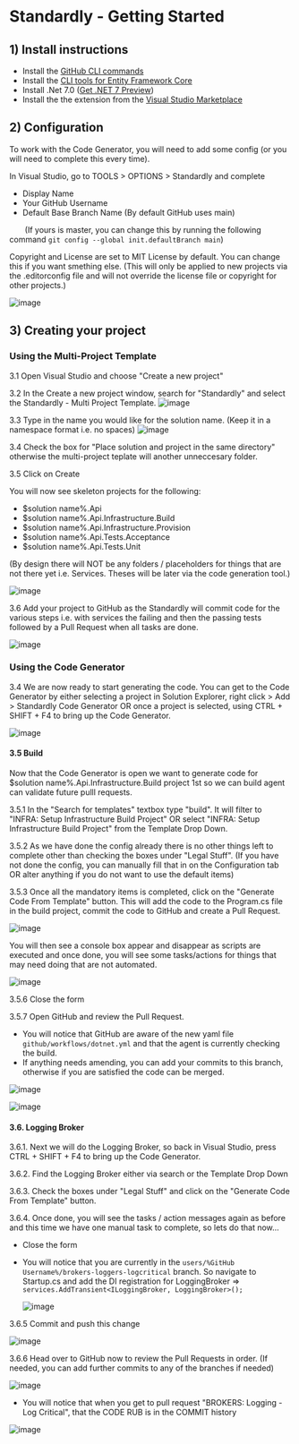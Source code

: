 # Standardly - Getting Started

## 1) Install instructions
- Install the [GitHub CLI commands](https://cli.github.com/)
- Install the [CLI tools for Entity Framework Core](https://docs.microsoft.com/en-us/ef/core/cli/dotnet)
- Install .Net 7.0 ([Get .NET 7 Preview](https://dotnet.microsoft.com/en-us/download/visual-studio-sdks))
- Install the the extension from the [Visual Studio Marketplace](https://marketplace.visualstudio.com/items?itemName=cjdutoit.Standardly)

## 2) Configuration
To work with the Code Generator, you will need to add some config (or you will need to complete this every time).

In Visual Studio, go to TOOLS > OPTIONS > Standardly and complete 
- Display Name 
- Your GitHub Username
- Default Base Branch Name (By default GitHub uses main)

&nbsp;&nbsp;&nbsp;&nbsp;&nbsp;&nbsp;&nbsp;(If yours is master, you can change this by running the following command `git config --global init.defaultBranch main`)

Copyright and License are set to MIT License by default.  You can change this if you want smething else.  (This will only be applied to new projects via the .editorconfig file and will not override the license file or copyright for other projects.)

![image](https://user-images.githubusercontent.com/797750/179295112-67b816ed-8e20-463a-8896-63be04d8f14a.png)

## 3) Creating your project

### Using the Multi-Project Template

3.1 Open Visual Studio and choose "Create a new project"

3.2 In the Create a new project window, search for "Standardly" and select the Standardly - Multi Project Template.
![image](https://user-images.githubusercontent.com/797750/179296025-30079cca-67d2-4caf-a818-b63c890f2cfc.png)

3.3 Type in the name you would like for the solution name.  (Keep it in a namespace format i.e. no spaces)
![image](https://user-images.githubusercontent.com/797750/179296297-d41ec059-12ff-4082-a5f2-58a833db9559.png)

3.4 Check the box for "Place solution and project in the same directory" otherwise the multi-project teplate will another unneccesary folder.

3.5 Click on Create

You will now see skeleton projects for the following:
- $solution name%.Api
- $solution name%.Api.Infrastructure.Build
- $solution name%.Api.Infrastructure.Provision
- $solution name%.Api.Tests.Acceptance
- $solution name%.Api.Tests.Unit

(By design there will NOT be any folders / placeholders for things that are not there yet i.e. Services.  Theses will be later via the code generation tool.)

![image](https://user-images.githubusercontent.com/797750/179297364-d551cccc-8cf3-4b40-b39e-44899b46ca5b.png)

3.6 Add your project to GitHub as the Standardly will commit code for the various steps i.e. with services the failing and then the passing tests followed by a Pull Request when all tasks are done. 

![image](https://user-images.githubusercontent.com/797750/179297498-0ab5457f-469c-42a4-83e3-d138b770d2dd.png)

### Using the Code Generator

3.4 We are now ready to start generating the code.  You can get to the Code Generator by either selecting a project in Solution Explorer, right click > Add > Standardly Code Generator OR once a project is selected, using CTRL + SHIFT + F4 to bring up the Code Generator.

![image](https://user-images.githubusercontent.com/797750/179297785-328bc3b8-ad7c-426e-be67-8c4ef7818556.png)

#### 3.5 Build

Now that the Code Generator is open we want to generate code for $solution name%.Api.Infrastructure.Build project 1st so we can build agent can validate future pulll requests.

3.5.1 In the "Search for templates" textbox type "build".  It will filter to "INFRA: Setup Infrastructure Build Project" OR select "INFRA: Setup Infrastructure Build Project" from the Template Drop Down.

3.5.2 As we have done the config already there is no other things left to complete other than checking the boxes under "Legal Stuff".  (If you have not done the config, you can manually fill that in on the Configuration tab OR alter anything if you do not want to use the default items)

3.5.3 Once all the mandatory items is completed, click on the "Generate Code From Template" button.  This will add the code to the Program.cs file in the build project, commit the code to GitHub and create a Pull Request.

![image](https://user-images.githubusercontent.com/797750/179306966-b9ccda04-9ff5-46a9-9c1e-ec046f62efa8.png)

You will then see a console box appear and disappear as scripts are executed and once done, you will see some tasks/actions for things that may need doing that are not automated.

![image](https://user-images.githubusercontent.com/797750/179307959-500d7fa3-68ec-4f23-88bc-091b22a78d01.png)

3.5.6 Close the form

3.5.7 Open GitHub and review the Pull Request.  
- You will notice that GitHub are aware of the new yaml file `github/workflows/dotnet.yml` and that the agent is currently checking the build.
- If anything needs amending, you can add your commits to this branch, otherwise if you are satisfied the code can be merged.

![image](https://user-images.githubusercontent.com/797750/179309521-d0955161-e487-46a1-a610-4f1b5a3e0aca.png)

![image](https://user-images.githubusercontent.com/797750/179309713-488493d2-a891-4fbf-913f-4b8160e1dc42.png)

#### 3.6. Logging Broker

3.6.1. Next we will do the Logging Broker, so back in Visual Studio, press CTRL + SHIFT + F4 to bring up the Code Generator.

3.6.2. Find the Logging Broker either via search or the Template Drop Down

3.6.3. Check the boxes under "Legal Stuff" and click on the "Generate Code From Template" button.

3.6.4. Once done, you will see the tasks / action messages again as before and this time we have one manual task to complete, so lets do that now...
- Close the form
- You will notice that you are currently in the `users/%GitHub Username%/brokers-loggers-logcritical` branch.  So navigate to Startup.cs and add the DI registration for LoggingBroker => `services.AddTransient<ILoggingBroker, LoggingBroker>();`

  ![image](https://user-images.githubusercontent.com/797750/179311795-09d009ad-a975-4cc3-adfa-18444113f671.png)
 
3.6.5 Commit and push this change

![image](https://user-images.githubusercontent.com/797750/179312408-a7a49add-3666-4d92-a89b-b0a200158e9d.png)

3.6.6 Head over to GitHub now to review the Pull Requests in order.  (If needed, you can add further commits to any of the branches if needed)

![image](https://user-images.githubusercontent.com/797750/179312956-2a690590-ea88-4d56-8dc6-2c048089bd13.png)

- You will notice that when you get to pull request "BROKERS: Logging - Log Critical", that the CODE RUB is in the COMMIT history

![image](https://user-images.githubusercontent.com/797750/179313830-f14d69a7-b161-45cb-b0a6-393cd3511e01.png)




